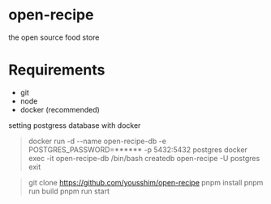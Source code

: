 # open-recipe
the open source food store

# Requirements
* git
* node
* docker (recommended)

setting postgress database with docker
> docker run -d --name open-recipe-db -e POSTGRES_PASSWORD=******  -p 5432:5432 postgres
> docker exec -it open-recipe-db /bin/bash
> createdb open-recipe -U postgres
> exit

> git clone https://github.com/yousshim/open-recipe
> pnpm install
> pnpm run build
> pnpm run start